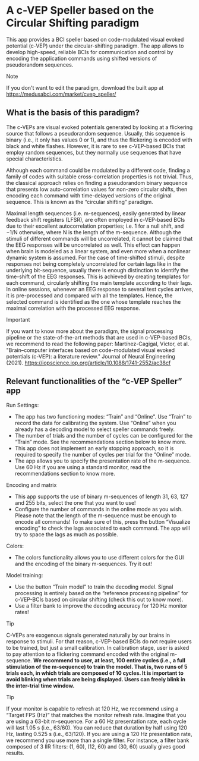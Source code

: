 # A c-VEP Speller based on the Circular Shifting paradigm
This app provides a BCI speller based on code-modulated visual evoked potential (c-VEP) under the circular-shifting paradigm. The app allows to develop high-speed, reliable BCIs for communication and control by encoding the application commands using shifted versions of pseudorandom sequences. 

> [!NOTE]
> If you don't want to edit the paradigm, download the built app at https://medusabci.com/market/cvep_speller/ 

## What is the basis of this paradigm?
The c-VEPs are visual evoked potentials generated by looking at a flickering source that follows a pseudorandom sequence. Usually, this sequence is binary (i.e., it only has values 0 or 1), and thus the flickering is encoded with black and white flashes. However, it is rare to see c-VEP-based BCIs that employ random sequences, but they normally use sequences that have special characteristics.

Although each command could be modulated by a different code, finding a family of codes with suitable cross-correlation properties is not trivial. Thus, the classical approach relies on finding a pseudorandom binary sequence that presents low auto-correlation values for non-zero circular shifts, then encoding each command with time-delayed versions of the original sequence. This is known as the  “circular shifting” paradigm.

Maximal length sequences (i.e. m-sequences), easily generated by linear feedback shift registers (LFSR), are often employed in c-VEP-based BCIs due to their excellent autocorrelation properties; i.e. 1 for a null shift, and −1/N otherwise, where N is the length of the m-sequence. Although the stimuli of different commands will be uncorrelated, it cannot be claimed that the EEG responses will be uncorrelated as well. This effect can happen when brain is modeled as a linear system, and even more when a nonlinear dynamic system is assumed. For the case of time-shifted stimuli, despite responses not being completely uncorrelated for certain lags like in the underlying bit-sequence, usually there is enough distinction to identify the time-shift of the EEG responses. This is achieved by creating templates for each command, circularly shifting the main template according to their lags. In online sessions, whenever an EEG response to several test cycles arrives, it is pre-processed and compared with all the templates. Hence, the selected command is identified as the one whose template reaches the maximal correlation with the processed EEG response.

> [!IMPORTANT]
> If you want to know more about the paradigm, the signal processing pipeline or the state-of-the-art methods that are used in c-VEP-based BCIs, we recommend to read the following paper: Martínez-Cagigal, Víctor, et al. "Brain–computer interfaces based on code-modulated visual evoked potentials (c-VEP): a literature review." Journal of Neural Engineering (2021). https://iopscience.iop.org/article/10.1088/1741-2552/ac38cf

## Relevant functionalities of the “c-VEP Speller” app
Run Settings:

- The app has two functioning modes: “Train” and “Online”. Use “Train” to record the data for calibrating the system. Use “Online” when you already has a decoding model to select speller commands freely.
- The number of trials and the number of cycles can be configured for the “Train” mode. See the recommendations section below to know more.
- This app does not implement an early stopping approach, so it is required to specify the number of cycles per trial for the “Online” mode.
- The app allows you to specify the presentation rate of the m-sequence. Use 60 Hz if you are using a standard monitor, read the recommendations section to know more.

Encoding and matrix

- This app supports the use of binary m-sequences of length 31, 63, 127 and 255 bits, select the one that you want to use!
- Configure the number of commands in the online mode as you wish. Please note that the length of the m-sequence must be enough to encode all commands! To make sure of this, press the button “Visualize encoding” to check the lags associated to each command. The app will try to space the lags as much as possible.

Colors:

- The colors functionality allows you to use different colors for the GUI and the encoding of the binary m-sequences. Try it out!

Model training:

- Use the button “Train model” to train the decoding model. Signal processing is entirely based on the “reference processing pipeline” for c-VEP-BCIs based on circular shifting (check this out to know more).
- Use a filter bank to improve the decoding accuracy for 120 Hz monitor rates!
 
> [!TIP]
> C-VEPs are exogenous signals generated naturally by our brains in response to stimuli. For that reason, c-VEP-based BCIs do not require users to be trained, but just a small calibration. In calibration stage, user is asked to pay attention to a flickering command encoded with the original m-sequence. **We recommend to user, at least, 100 entire cycles (i.e., a full stimulation of the m-sequence) to train the model. That is, two runs of 5 trials each, in which trials are composed of 10 cycles. It is important to avoid blinking when trials are being displayed. Users can freely blink in the inter-trial time window.**

> [!TIP]
> If your monitor is capable to refresh at 120 Hz, we recommend using a “Target FPS (Hz)” that matches the monitor refresh rate. Imagine that you are using a 63-bit m-sequence. For a 60 Hz presentation rate, each cycle will last 1.05 s (i.e., 63/60). You can reduce that duration by half using 120 Hz, lasting 0.525 s (i.e., 63/120). If you are using a 120 Hz presentation rate, we recommend you use more than a single filter. For instance, a filter bank composed of 3 IIR filters: (1, 60), (12, 60) and (30, 60) usually gives good results.
